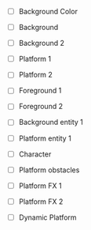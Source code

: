 
- [ ] Background Color
- [ ] Background
- [ ] Background 2
- [ ] Platform 1
- [ ] Platform 2
- [ ] Foreground 1
- [ ] Foreground 2
- [ ] Background entity 1
- [ ] Platform entity 1
- [ ] Character
- [ ] Platform obstacles
- [ ] Platform FX 1
- [ ] Platform FX 2
- [ ] Dynamic Platform


